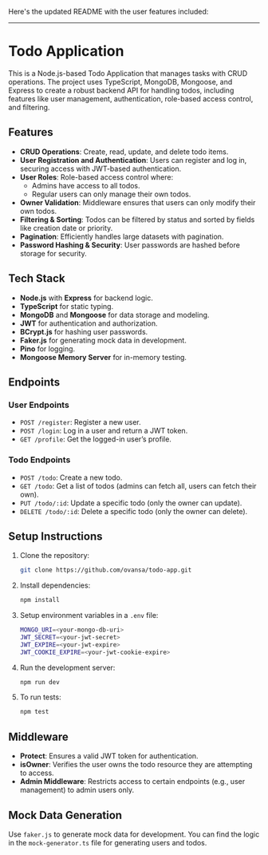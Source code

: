 Here's the updated README with the user features included:

---

# Todo Application

This is a Node.js-based Todo Application that manages tasks with CRUD operations. The project uses TypeScript, MongoDB, Mongoose, and Express to create a robust backend API for handling todos, including features like user management, authentication, role-based access control, and filtering.

## Features

- **CRUD Operations**: Create, read, update, and delete todo items.
- **User Registration and Authentication**: Users can register and log in, securing access with JWT-based authentication.
- **User Roles**: Role-based access control where:
  - Admins have access to all todos.
  - Regular users can only manage their own todos.
- **Owner Validation**: Middleware ensures that users can only modify their own todos.
- **Filtering & Sorting**: Todos can be filtered by status and sorted by fields like creation date or priority.
- **Pagination**: Efficiently handles large datasets with pagination.
- **Password Hashing & Security**: User passwords are hashed before storage for security.

## Tech Stack

- **Node.js** with **Express** for backend logic.
- **TypeScript** for static typing.
- **MongoDB** and **Mongoose** for data storage and modeling.
- **JWT** for authentication and authorization.
- **BCrypt.js** for hashing user passwords.
- **Faker.js** for generating mock data in development.
- **Pino** for logging.
- **Mongoose Memory Server** for in-memory testing.

## Endpoints

### User Endpoints

- `POST /register`: Register a new user.
- `POST /login`: Log in a user and return a JWT token.
- `GET /profile`: Get the logged-in user’s profile.

### Todo Endpoints

- `POST /todo`: Create a new todo.
- `GET /todo`: Get a list of todos (admins can fetch all, users can fetch their own).
- `PUT /todo/:id`: Update a specific todo (only the owner can update).
- `DELETE /todo/:id`: Delete a specific todo (only the owner can delete).

## Setup Instructions

1. Clone the repository:
   ```bash
   git clone https://github.com/ovansa/todo-app.git
   ```
2. Install dependencies:
   ```bash
   npm install
   ```
3. Setup environment variables in a `.env` file:
   ```bash
   MONGO_URI=<your-mongo-db-uri>
   JWT_SECRET=<your-jwt-secret>
   JWT_EXPIRE=<your-jwt-expire>
   JWT_COOKIE_EXPIRE=<your-jwt-cookie-expire>
   ```
4. Run the development server:
   ```bash
   npm run dev
   ```
5. To run tests:
   ```bash
   npm test
   ```

## Middleware

- **Protect**: Ensures a valid JWT token for authentication.
- **isOwner**: Verifies the user owns the todo resource they are attempting to access.
- **Admin Middleware**: Restricts access to certain endpoints (e.g., user management) to admin users only.

## Mock Data Generation

Use `faker.js` to generate mock data for development. You can find the logic in the `mock-generator.ts` file for generating users and todos.
